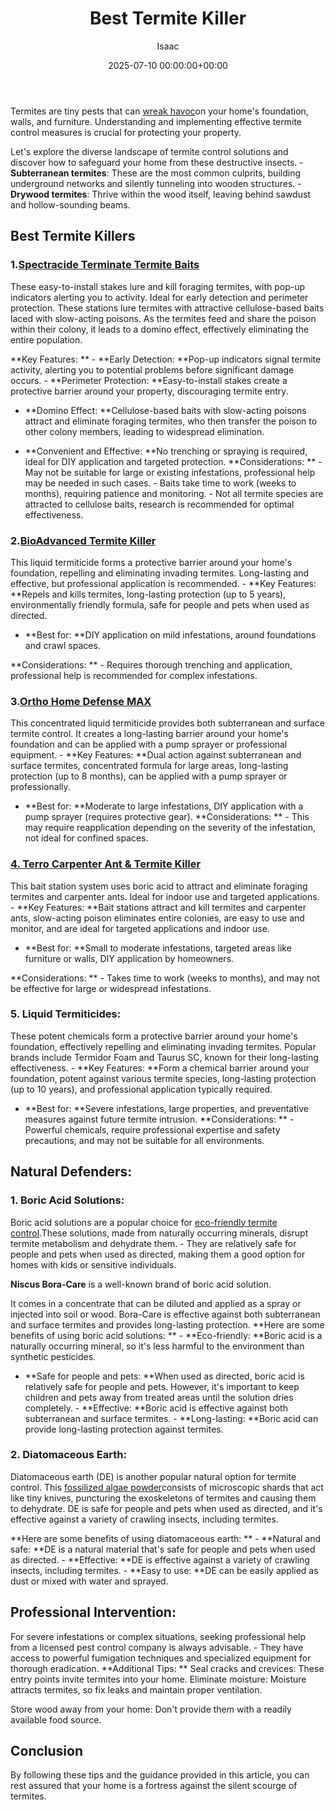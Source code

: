 ﻿---
title: Best Termite Killer
description: Termites are tiny pests that can wreak havoc-inspection-cost on your home's foundation, walls, and furniture. Understanding and implementing effective termite...
slug: /best-termite-killer/
date: 2025-07-10 00:00:00+00:00
lastmod: 2025-07-10 00:00:00+03:00
author: Isaac
categories:
- Product Reviews
- Termites
tags:
- product-reviews
- best
- termite
layout: post
---

Termites are tiny pests that can [wreak havoc](https://pestpolicy.com/[termite](https://pestpolicy.com/best-termite-bait-stations/)-inspection-cost/)on your home's foundation, walls, and furniture. Understanding and implementing effective termite control measures is crucial for protecting your property.

Let's explore the diverse landscape of termite control solutions and discover how to safeguard your home from these destructive insects. - **Subterranean termites**: These are the most common culprits, building underground networks and silently tunneling into wooden structures. - **Drywood termites**: Thrive within the wood itself, leaving behind sawdust and hollow-sounding beams.

##  Best Termite Killers

###  1.[Spectracide Terminate Termite Baits](https://www.amazon.com/Spectracide-Terminate-Termite-Detection-Killing/dp/B00AA8WVLI?&linkCode=ll1&tag=p-policy-20&linkId=3e058f1a15e72454bbe8dde442309777&language=en_US&ref_=as_li_ss_tl)

These easy-to-install stakes lure and kill foraging termites, with pop-up indicators alerting you to activity. Ideal for early detection and perimeter protection. These stations lure termites with attractive cellulose-based baits laced with slow-acting poisons. As the termites feed and share the poison within their colony, it leads to a domino effect, effectively eliminating the entire population.

**Key Features: ** - **Early Detection: **Pop-up indicators signal termite activity, alerting you to potential problems before significant damage occurs. - **Perimeter Protection: **Easy-to-install stakes create a protective barrier around your property, discouraging termite entry.

- **Domino Effect: **Cellulose-based baits with slow-acting poisons attract and eliminate foraging termites, who then transfer the poison to other colony members, leading to widespread elimination.

- **Convenient and Effective: **No trenching or spraying is required, ideal for DIY application and targeted protection. **Considerations: ** - May not be suitable for large or existing infestations, professional help may be needed in such cases. - Baits take time to work (weeks to months), requiring patience and monitoring. - Not all termite species are attracted to cellulose baits, research is recommended for optimal effectiveness.

###  2.[BioAdvanced Termite Killer](https://www.amazon.com/BIOADVANCED-700350A-Perimeter-Treatment-Granules/dp/B000RUIJYM?&linkCode=ll1&tag=p-policy-20&linkId=f456876d41530e81766291899ecb85d5&language=en_US&ref_=as_li_ss_tl)

This liquid termiticide forms a protective barrier around your home's foundation, repelling and eliminating invading termites. Long-lasting and effective, but professional application is recommended. - **Key Features: **Repels and kills termites, long-lasting protection (up to 5 years), environmentally friendly formula, safe for people and pets when used as directed.

- **Best for: **DIY application on mild infestations, around foundations and crawl spaces.

**Considerations: ** - Requires thorough trenching and application, professional help is recommended for complex infestations.

###  3.[Ortho Home Defense MAX](https://www.amazon.com/Ortho-Defense-Indoor-Insect-Barrier/dp/B07WHJW3FR?th=1&linkCode=ll1&tag=p-policy-20&linkId=8fc6dc9190e161fb6277550a7d9dbf5a&language=en_US&ref_=as_li_ss_tl)

This concentrated liquid termiticide provides both subterranean and surface termite control. It creates a long-lasting barrier around your home's foundation and can be applied with a pump sprayer or professional equipment. - **Key Features: **Dual action against subterranean and surface termites, concentrated formula for large areas, long-lasting protection (up to 8 months), can be applied with a pump sprayer or professionally.

- **Best for: **Moderate to large infestations, DIY application with a pump sprayer (requires protective gear). **Considerations: ** - This may require reapplication depending on the severity of the infestation, not ideal for confined spaces.

###  [4. Terro Carpenter Ant & Termite Killer](https://www.amazon.com/Terro-T1901SR-Carpenter-Termite-Killer-2/dp/B00GEMR93Y?&linkCode=ll1&tag=p-policy-20&linkId=62df2de04e93f9721be0af93aad79c7d&language=en_US&ref_=as_li_ss_tl)

This bait station system uses boric acid to attract and eliminate foraging termites and carpenter ants. Ideal for indoor use and targeted applications. - **Key Features: **Bait stations attract and kill termites and carpenter ants, slow-acting poison eliminates entire colonies, are easy to use and monitor, and are ideal for targeted applications and indoor use.

- **Best for: **Small to moderate infestations, targeted areas like furniture or walls, DIY application by homeowners.

**Considerations: ** - Takes time to work (weeks to months), and may not be effective for large or widespread infestations.

###  5. Liquid Termiticides:

These potent chemicals form a protective barrier around your home's foundation, effectively repelling and eliminating invading termites. Popular brands include Termidor Foam and Taurus SC, known for their long-lasting effectiveness. - **Key Features: **Form a chemical barrier around your foundation, potent against various termite species, long-lasting protection (up to 10 years), and professional application typically required.

- **Best for: **Severe infestations, large properties, and preventative measures against future termite intrusion. **Considerations: ** - Powerful chemicals, require professional expertise and safety precautions, and may not be suitable for all environments.

##  Natural Defenders:

###  1. Boric Acid Solutions:

Boric acid solutions are a popular choice for [eco-friendly termite control](https://pestpolicy.com/top-7-natural-termite-control-can-easily/).These solutions, made from naturally occurring minerals, disrupt termite metabolism and dehydrate them. - They are relatively safe for people and pets when used as directed, making them a good option for homes with kids or sensitive individuals.

**Niscus Bora-Care** is a well-known brand of boric acid solution.

It comes in a concentrate that can be diluted and applied as a spray or injected into soil or wood. Bora-Care is effective against both subterranean and surface termites and provides long-lasting protection. **Here are some benefits of using boric acid solutions: ** - **Eco-friendly: **Boric acid is a naturally occurring mineral, so it's less harmful to the environment than synthetic pesticides.

- **Safe for people and pets: **When used as directed, boric acid is relatively safe for people and pets. However, it's important to keep children and pets away from treated areas until the solution dries completely. - **Effective: **Boric acid is effective against both subterranean and surface termites. - **Long-lasting: **Boric acid can provide long-lasting protection against termites.

###  2. Diatomaceous Earth:

Diatomaceous earth (DE) is another popular natural option for termite control. This [fossilized algae powder](https://diatomaceousearthsource.org/)consists of microscopic shards that act like tiny knives, puncturing the exoskeletons of termites and causing them to dehydrate. DE is safe for people and pets when used as directed, and it's effective against a variety of crawling insects, including termites.

**Here are some benefits of using diatomaceous earth: ** - **Natural and safe: **DE is a natural material that's safe for people and pets when used as directed. - **Effective: **DE is effective against a variety of crawling insects, including termites. - **Easy to use: **DE can be easily applied as dust or mixed with water and sprayed.

##  Professional Intervention:

For severe infestations or complex situations, seeking professional help from a licensed pest control company is always advisable. - They have access to powerful fumigation techniques and specialized equipment for thorough eradication. **Additional Tips: ** Seal cracks and crevices: These entry points invite termites into your home. Eliminate moisture: Moisture attracts termites, so fix leaks and maintain proper ventilation.

Store wood away from your home: Don't provide them with a readily available food source.

##  Conclusion

By following these tips and the guidance provided in this article, you can rest assured that your home is a fortress against the silent scourge of termites.

